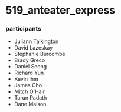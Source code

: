 # 519_anteater_express

### participants
- Juliann Talkington
- David Lazeskay
- Stephanie Burcombe
- Brady Greco
- Daniel Seong
- Richard Yun
- Kevin Ihm
- James Cho
- Mitch O'Hair
- Tarun Padath
- Dane Maison
